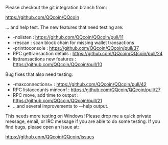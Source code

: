 Please checkout the git integration branch from:

https://github.com/QQcoin/QQcoin

... and help test.  The new features that need testing are:

* -nolisten : https://github.com/QQcoin/QQcoin/pull/11
* -rescan : scan block chain for missing wallet transactions
* -printtoconsole : https://github.com/QQcoin/QQcoin/pull/37
* RPC gettransaction details : https://github.com/QQcoin/QQcoin/pull/24
* listtransactions new features : https://github.com/QQcoin/QQcoin/pull/10

Bug fixes that also need testing:

* -maxconnections= : https://github.com/QQcoin/QQcoin/pull/42
* RPC listaccounts minconf : https://github.com/QQcoin/QQcoin/pull/27
* RPC move, add time to output : https://github.com/QQcoin/QQcoin/pull/21
* ...and several improvements to --help output.

This needs more testing on Windows!  Please drop me a quick private message, email, or IRC message if you are able to do some testing.  If you find bugs, please open an issue at:

https://github.com/QQcoin/QQcoin/issues
